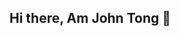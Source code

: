 ## Hi there, Am John Tong 👋

<!--
* Am passionate about statistics,Machine Learning ,DeepLearning and Natural language proprecessing and Generative AI
As computers get faster and better at handling huge amounts of data, Artificial Intelligence is improving like never before.

Here are some ideas to get you started:

- 🔭 I’m currently working on ...
- 🌱 I’m currently learning ...
- 👯 I’m looking to collaborate on ...
- 🤔 I’m looking for help with ...
- 💬 Ask me about ...
- 📫 How to reach me: ...
- 😄 Pronouns: ...
- ⚡ Fun fact: ...
-->
